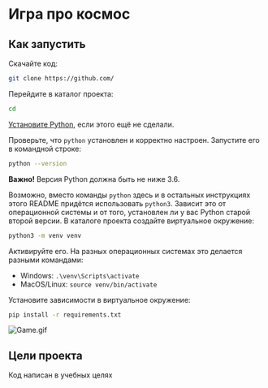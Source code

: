 # Игра про космос


## Как запустить 


Скачайте код:
```sh
git clone https://github.com/
```

Перейдите в каталог проекта:
```sh
cd 
```

[Установите Python](https://www.python.org/), если этого ещё не сделали.

Проверьте, что `python` установлен и корректно настроен. Запустите его в командной строке:
```sh
python --version
```
**Важно!** Версия Python должна быть не ниже 3.6.

Возможно, вместо команды `python` здесь и в остальных инструкциях этого README придётся использовать `python3`. Зависит это от операционной системы и от того, установлен ли у вас Python старой второй версии.
В каталоге проекта создайте виртуальное окружение:
```sh
python3 -m venv venv
```
Активируйте его. На разных операционных системах это делается разными командами:

- Windows: `.\venv\Scripts\activate`
- MacOS/Linux: `source venv/bin/activate`


Установите зависимости в виртуальное окружение:
```sh
pip install -r requirements.txt
```

![Game.gif](Game.gif)

## Цели проекта

Код написан в учебных целях 
